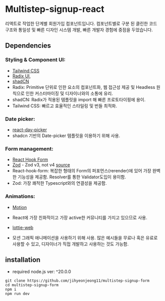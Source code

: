 # Multistep-signup-react

리액트로 작업한 단계별 회원가입 컴포넌트입니다. 컴포넌트별로 구분 된 클린한 코드 구조와 통일성 및 빠른 디자인 시스템 개발, 빠른 개발자 경험에 중점을 두었습니다.

## Dependencies

### Styling & Component UI:

- [Tailwind CSS](https://tailwindcss.com/)
- [Radix UI](https://www.radix-ui.com/),
- [shadCN](https://ui.shadcn.com/)
- Radix: Primitive 단위로 인한 요소의 컴포넌트화, 웹 접근성 제공 및 Headless 원칙으로 인한 커스터마이징 및 디자이너와의 소통에 유리.
- shadCN: Radix가 적용된 템플릿을 import 해 빠른 프로토타이핑에 용이.
- Tailwind CSS: 빠르고 효율적인 스타일링 및 번들 최적화.

### Date picker:

- [react-day-picker](https://daypicker.dev/)
- shadcn 기반의 Date-picker 템플릿을 이용하기 위해 사용.

### Form management:

- [React Hook Form](https://react-hook-form.com/)
- [Zod](https://zod.dev/) - Zod v3, not v4 [source](https://dev.to/dzakh/zod-v4-17x-slower-and-why-you-should-care-1m1)
- React-hook-form: 복잡한 형태의 Form의 퍼포먼스(rerender)에 있어 가장 완벽한 기능성을 제공함. Resolver를 통한 Validator도입이 용이함.
- Zod: 가장 쾌적한 Typescript와의 연결성을 제공함.

### Animations:

- [Motion](https://www.framer.com/motion/)
- React에 가장 친화적이고 가장 active한 커뮤니티를 가지고 있으므로 사용.

- [lottie-web](https://www.npmjs.com/package/lottie-web)
- 모션 그래픽 애니메이션을 사용하기 위해 사용. 많은 예시들을 무료나 혹은 유료로 사용할 수 있고, 디자이너가 직접 개발하고 사용하는 것도 가능함.

## installation

- required node.js ver: ^20.0.0

```
git clone https://github.com/jihyeonjeong11/multistep-signup-form
cd multistep-signup-form
npm i
npm run dev
```
